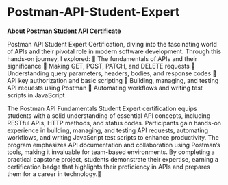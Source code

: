 # Postman-API-Student-Expert

<p> <b> About Postman Student API Certificate </b> </p>
 Postman API Student Expert Certification, diving into the fascinating world of APIs and their pivotal role in modern software development. 
Through this hands-on journey, I explored:  
🔹 The fundamentals of APIs and their significance
🔹 Making GET, POST, PATCH, and DELETE requests
🔹 Understanding query parameters, headers, bodies, and response codes
🔹 API key authorization and basic scripting
🔹 Building, managing, and testing API requests using Postman
🔹 Automating workflows and writing test scripts in JavaScript

The Postman API Fundamentals Student Expert certification equips students with a solid understanding of essential API concepts, including RESTful APIs, HTTP methods, and status codes. Participants gain hands-on experience in building, managing, and testing API requests, automating workflows, and writing JavaScript test scripts to enhance productivity. The program emphasizes API documentation and collaboration using Postman’s tools, making it invaluable for team-based environments. By completing a practical capstone project, students demonstrate their expertise, earning a certification badge that highlights their proficiency in APIs and prepares them for a career in technology.🚀
